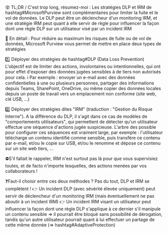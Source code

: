 😵 TL;DR / C'est trop long, résumez-moi : 
Les stratégies DLP et IRM de hashtag#MicrosoftPurview sont complémentaires pour limiter la fuite et le vol de données. Le DLP peut être un déclencheur d'un monitoring IRM, et une stratégie IRM peut quant à elle servir de règle pour influencer la façon dont une règle DLP sur un utilisateur visé par un incident IRM
 
🤔 En détail :
Pour réduire au maximum les risques de fuite ou de vol de données, Microsoft Purview vous permet de mettre en place deux types de stratégies

1️⃣ Déployer des stratégies de hashtag#DLP (Data Loss Prevention)
L'objectif est de limiter des actions, involontaires ou intentionnelles, qui ont pour effet d'exposer des données jugées sensibles à de tiers non autorisés pour cela. 
ℹ Par exemple : envoyer un e-mail avec des données confidentielles à une ou plusieurs personnes, partager des informations depuis Teams, SharePoint, OneDrive, ou même copier des données locales depuis un poste de travail vers un emplacement non conforme (site web, clé USB, …)
 
2️⃣ Déployer des stratégies dites "IRM" (traduction : "Gestion du Risque Interne"). 
A la différence du DLP, il s'agit dans ce cas de modèles de "comportements utilisateurs", qui permettent de détecter qu'un utilisateur effectue une séquence d'actions jugée suspicieuse. L'arbre des possible pour configurer ces séquences est vraiment large, par exemple : l'utilisateur télécharge un contenu identifié comme sensible, puis transfère ce contenu par e-mail, et/ou le copie sur USB, et/ou le renomme et dépose ce contenu sur un site web tiers, …

⛔S'il fallait le rappeler, IRM n'est surtout pas là pour que vous supervisiez toutes, et de facto n'importe lesquelles, des actions menées par vos collaborateurs !
 
❓Faut-il choisir entre ces deux méthodes ? Pas du tout, DLP et IRM se complètent !
👉 Un incident DLP (avec sévérité élevée uniquement) peut servir de déclencheur d'un monitoring IRM (mais éventuellement ne pas aboutir à un incident IRM)
👉 Un incident IRM visant un utilisateur peut influencer la façon dont une règle DLP s'applique à ce dernier s'il manipule un contenu sensible => il pourrait être bloqué sans possibilité de dérogation, tandis qu'un autre utilisateur pourrait quant à lui effectuer un partage de cette même donnée (=> hashtag#AdaptiveProtection)